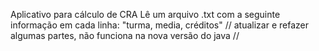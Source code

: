 Aplicativo para cálculo de CRA
Lê um arquivo .txt com a seguinte informação em cada linha:
"turma, media, créditos"
// atualizar e refazer algumas partes, não funciona na nova versão do java //
